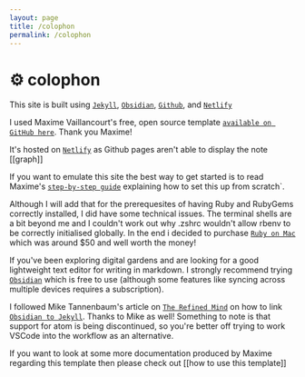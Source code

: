 ```yaml
---
layout: page
title: /colophon
permalink: /colophon
---
```


# ⚙️ colophon

This site is built using [`Jekyll`](https://jekyllrb.com/), [`Obsidian`](https://obsidian.md/), [`Github`](https://www.github.com), and [`Netlify`](https://www.netlify.com/)

I used Maxime Vaillancourt's free, open source template [`available on GitHub here`](https://github.com/maximevaillancourt/digital-garden-jekyll-template). Thank you Maxime!

It's hosted on [`Netlify`](https://www.netlify.com/) as Github pages aren't able to display the note [[graph]]

If you want to emulate this site the best way to get started is to read Maxime's [`step-by-step guide`](https://maximevaillancourt.com/blog/setting-up-your-own-digital-garden-with-jekyll) explaining how to set this up from scratch`.

Although I will add that for the prerequesites of having Ruby and RubyGems correctly installed, I did have some technical issues. The terminal shells are a bit beyond me and I couldn't work out why .zshrc wouldn't allow rbenv to be correctly initialised globally. In the end i decided to purchase [`Ruby on Mac`](https://www.rubyonmac.dev/) which was around $50 and well worth the money!

If you've been exploring digital gardens and are looking for a good lightweight text editor for writing in markdown. I strongly recommend trying [`Obsidian`](https://obsidian.md/) which is free to use (although some features like syncing across multiple devices requires a subscription).

I followed Mike Tannenbaum's article on [`The Refined Mind`](https://refinedmind.co/) on how to link [`Obsidian to Jekyll`](https://refinedmind.co/obsidian-jekyll-workflow). Thanks to Mike as well! Something to note is that support for atom is being discontinued, so you're better off trying to work VSCode into the workflow as an alternative.

If you want to look at some more documentation produced by Maxime regarding this template then please check out [[how to use this template]]

